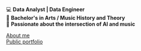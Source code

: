 💻 **Data Analyst | Data Engineer**  
🎵 **Bachelor's in Arts / Music History and Theory**  
🤖 **Passionate about the intersection of AI and music**  

[About me](https://lemagaston.wordpress.com/about/)  
[Public portfolio](https://lemagaston.wordpress.com)
